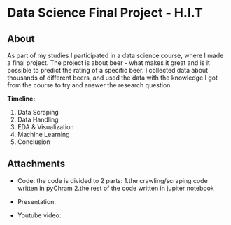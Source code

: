 # Data Science Final Project - H.I.T

## About 
As part of my studies I participated in a data science course, where I made a final project.
The project is about beer - what makes it great and is it possible to predict the rating of a specific beer.
I collected data about thousands of different beers, and used the data with the knowledge I got from the course to try and answer the research question.

**Timeline:**
1. Data Scraping 
2. Data Handling 
3. EDA & Visualization
4. Machine Learning 
5. Conclusion 

## Attachments
* Code:
  the code is divided to 2 parts:
  1.the crawling/scraping code written in pyChram 
  2.the rest of the code written in jupiter notebook

* Presentation: 

* Youtube video: 
